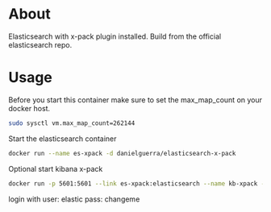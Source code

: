 # About

Elasticsearch with x-pack plugin installed.
Build from the official elasticsearch repo.

# Usage

Before you start this container make sure
to set the max_map_count on your docker host.

```bash
sudo sysctl vm.max_map_count=262144
```

Start the elasticsearch container

```bash
docker run --name es-xpack -d danielguerra/elasticsearch-x-pack
```

Optional start kibana x-pack
```bash
docker run -p 5601:5601 --link es-xpack:elasticsearch --name kb-xpack -d danielguerra/kibana-x-pack
```
login with
user: elastic
pass: changeme
